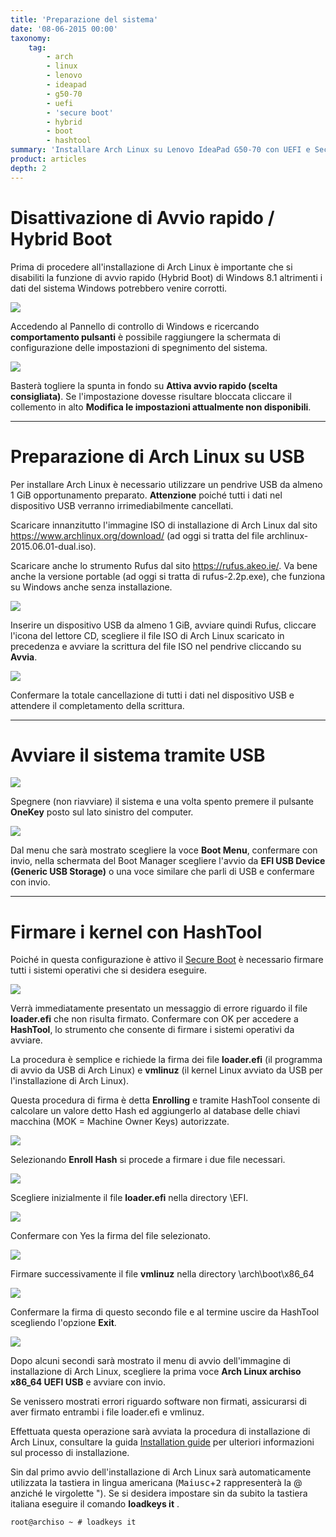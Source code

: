 ```yaml
---
title: 'Preparazione del sistema'
date: '08-06-2015 00:00'
taxonomy:
    tag:
        - arch
        - linux
        - lenovo
        - ideapad
        - g50-70
        - uefi
        - 'secure boot'
        - hybrid
        - boot
        - hashtool
summary: 'Installare Arch Linux su Lenovo IdeaPad G50-70 con UEFI e Secure Boot (parte 1 - Preparazione del sistema)'
product: articles
depth: 2
---
```


# Disattivazione di Avvio rapido / Hybrid Boot

Prima di procedere all'installazione di Arch Linux è importante che si disabiliti la funzione di avvio rapido (Hybrid Boot) di Windows 8.1 altrimenti i dati del sistema Windows potrebbero venire corrotti.

![](comportamento-pulsante-spegnimento.png)

Accedendo al Pannello di controllo di Windows e ricercando **comportamento pulsanti** è possibile raggiungere la schermata di configurazione delle impostazioni di spegnimento del sistema.

![](disattivazione-avvio-rapido.png)

Basterà togliere la spunta in fondo su **Attiva avvio rapido (scelta consigliata)**. Se l'impostazione dovesse risultare bloccata cliccare il collemento in alto **Modifica le impostazioni attualmente non disponibili**.

----

# Preparazione di Arch Linux su USB

Per installare Arch Linux è necessario utilizzare un pendrive USB da almeno 1 GiB opportunamento preparato. **Attenzione** poiché tutti i dati nel dispositivo USB verranno irrimediabilmente cancellati.

Scaricare innanzitutto l'immagine ISO di installazione di Arch Linux dal sito <https://www.archlinux.org/download/> (ad oggi si tratta del file archlinux-2015.06.01-dual.iso).

Scaricare anche lo strumento Rufus dal sito <https://rufus.akeo.ie/>. Va bene anche la versione portable (ad oggi si tratta di rufus-2.2p.exe), che funziona su Windows anche senza installazione.

![](rufus.png)

Inserire un dispositivo USB da almeno 1 GiB, avviare quindi Rufus, cliccare l'icona del lettore CD, scegliere il file ISO di Arch Linux scaricato in precedenza e avviare la scrittura del file ISO nel pendrive cliccando su **Avvia**.

![](rufus-conferma.png)

Confermare la totale cancellazione di tutti i dati nel dispositivo USB e attendere il completamento della scrittura.

----

# Avviare il sistema tramite USB

![](lenovo-laptop-g50-70-sx.png)

Spegnere (non riavviare) il sistema e una volta spento premere il pulsante **OneKey** posto sul lato sinistro del computer.

![](novo-button-menu.png)

Dal menu che sarà mostrato scegliere la voce **Boot Menu**, confermare con invio, nella schermata del Boot Manager scegliere l'avvio da **EFI USB Device (Generic USB Storage)** o una voce similare che parli di USB e confermare con invio.

----

# Firmare i kernel con HashTool

Poiché in questa configurazione è attivo il [Secure Boot] è necessario firmare tutti i sistemi operativi che si desidera eseguire.

![](hashtool-1.png)

Verrà immediatamente presentato un messaggio di errore riguardo il file **loader.efi** che non risulta firmato. Confermare con OK per accedere a **HashTool**, lo strumento che consente di firmare i sistemi operativi da avviare.

La procedura è semplice e richiede la firma dei file **loader.efi** (il programma di avvio da USB di Arch Linux) e **vmlinuz** (il kernel Linux avviato da USB per l'installazione di Arch Linux).

Questa procedura di firma è detta **Enrolling** e tramite HashTool consente di calcolare un valore detto Hash ed aggiungerlo al database delle chiavi macchina (MOK = Machine Owner Keys) autorizzate.

![](hashtool-2.png)

Selezionando **Enroll Hash** si procede a firmare i due file necessari.

![](hashtool-3.png)

Scegliere inizialmente il file **loader.efi** nella directory \EFI.

![](hashtool-4.png)

Confermare con Yes la firma del file selezionato.

![](hashtool-5.png)

Firmare successivamente il file **vmlinuz** nella directory \arch\boot\x86_64

![](hashtool-6.png)

Confermare la firma di questo secondo file e al termine uscire da HashTool scegliendo l'opzione **Exit**.

![](arch-linux-efi-menu.png)

Dopo alcuni secondi sarà mostrato il menu di avvio dell'immagine di installazione di Arch Linux, scegliere la prima voce **Arch Linux archiso x86_64 UEFI USB** e avviare con invio.

Se venissero mostrati errori riguardo software non firmati, assicurarsi di aver firmato entrambi i file loader.efi e vmlinuz.

Effettuata questa operazione sarà avviata la procedura di installazione di Arch Linux, consultare la guida [Installation guide] per ulteriori informazioni sul processo di installazione.

Sin dal primo avvio dell'installazione di Arch Linux sarà automaticamente utilizzata la tastiera in lingua americana (<kbd>Maiusc</kbd>+<kbd>2</kbd> rappresenterà la @ anziché le virgolette "). Se si desidera impostare sin da subito la tastiera italiana eseguire il comando **loadkeys it** .

    root@archiso ~ # loadkeys it

[Secure Boot]: https://msdn.microsoft.com/it-it/library/hh824987.aspx "Panoramica di Secure Boot"
[Installation guide]: https://wiki.archlinux.org/index.php/Installation_guide